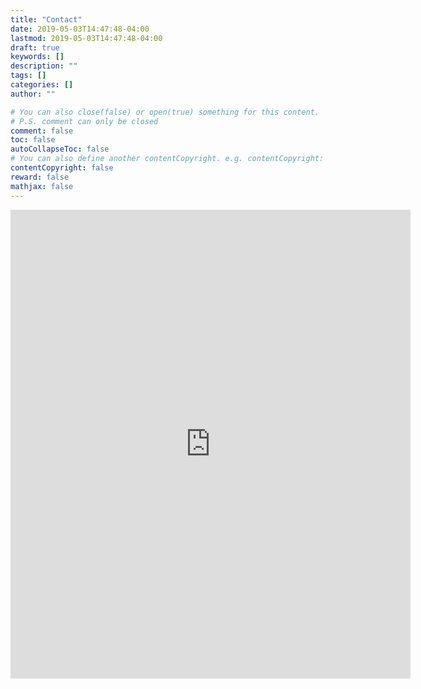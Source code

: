 ```yaml
---
title: "Contact"
date: 2019-05-03T14:47:48-04:00
lastmod: 2019-05-03T14:47:48-04:00
draft: true
keywords: []
description: ""
tags: []
categories: []
author: ""

# You can also close(false) or open(true) something for this content.
# P.S. comment can only be closed
comment: false
toc: false
autoCollapseToc: false
# You can also define another contentCopyright. e.g. contentCopyright: "This is another copyright."
contentCopyright: false
reward: false
mathjax: false
---
```


<iframe src="https://docs.google.com/forms/d/e/1FAIpQLSdrOPjV6XlgnlzQIuNqOEnwzfUOqTkCTp4tsSruQlWDjBXICQ/viewform?embedded=true" width="640" height="750" frameborder="0" marginheight="0" marginwidth="0">Loading...</iframe>
